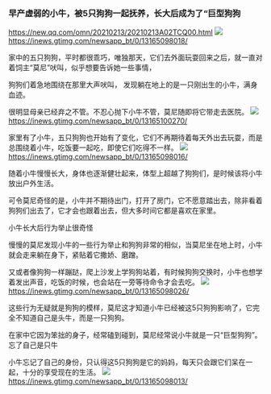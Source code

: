 ```note
```
### 早产虚弱的小牛，被5只狗狗一起抚养，长大后成为了“巨型狗狗
https://new.qq.com/omn/20210213/20210213A02TCQ00.html
![](https://inews.gtimg.com/newsapp_bt/0/13165098018/)
<https://inews.gtimg.com/newsapp_bt/0/13165098018/>

家中的五只狗狗，平时都很乖巧，唯独那天，它们去外面玩耍回来之后，就一直对着饲主“莫尼”吠叫，似乎想要告诉她一些事情，

狗狗们着急地围绕在那里大声吠叫，
发现躺在地上的是一只刚出生的小牛，满身血迹。

很明显母亲已经弃之不管。不忍心抛下小牛不管，莫尼随即将它带走去医院。
![](https://inews.gtimg.com/newsapp_bt/0/13165100270/)
<https://inews.gtimg.com/newsapp_bt/0/13165100270/>

家里有了小牛，五只狗狗也开始有了变化，它们不再期待着每天外出去玩耍，而是总围绕着小牛，吃饭要一起吃，即使它们吃得不一样。
![](https://inews.gtimg.com/newsapp_bt/0/13165098016/)
<https://inews.gtimg.com/newsapp_bt/0/13165098016/>

随着小牛慢慢长大，身体也逐渐健壮起来，体型上超越了狗狗们，是时候该将小牛放出户外生活。

可令莫尼奇怪的是，小牛并不期待出门，打开了房门，它不愿意踏出去，除非看着狗狗们出去了，它才会也跟着出去，但大多时间它都是喜欢在家里。

小牛长大后行为举止很奇怪

慢慢的莫尼发现小牛的一些行为举止和狗狗非常的相似，当莫尼坐在地上时，小牛就会走来躺在身下，紧贴着它撒娇、磨蹭。

又或者像狗狗一样蹦跶，爬上沙发上学狗狗站着，有时候狗狗交换时，小牛也想学着发出声音，吃饭的时候，也会站在一旁等待命令才会去吃。
![](https://inews.gtimg.com/newsapp_bt/0/13165098026/)
<https://inews.gtimg.com/newsapp_bt/0/13165098026/>

这些行为无疑就是狗狗的模样，莫尼这才知道小牛已经被这5只狗狗影响了，它完全不知道自己是头牛，而是一只狗狗。

在家中它因为笨拙的身子，经常磕到碰到，莫尼经常说小牛就是一只“巨型狗狗”。
忘了自己是只牛

小牛忘记了自己的身份，只认得这5只狗狗是它的妈妈，每天只会跟它们呆在一起，十分的享受现在的生活。
![](https://inews.gtimg.com/newsapp_bt/0/13165098013/)
<https://inews.gtimg.com/newsapp_bt/0/13165098013/>
